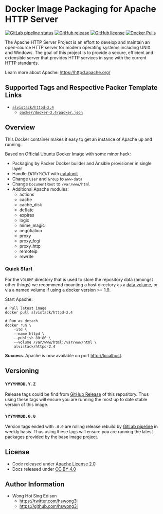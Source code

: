 # Docker Image Packaging for Apache HTTP Server

[![GitLab pipeline
status](https://img.shields.io/gitlab/pipeline/alvistack/docker-httpd/master)](https://gitlab.com/alvistack/docker-httpd/-/pipelines)
[![GitHub
release](https://img.shields.io/github/release/alvistack/docker-httpd.svg)](https://github.com/alvistack/docker-httpd/releases)
[![GitHub
license](https://img.shields.io/github/license/alvistack/docker-httpd.svg)](https://github.com/alvistack/docker-httpd/blob/master/LICENSE)
[![Docker
Pulls](https://img.shields.io/docker/pulls/alvistack/httpd-2.4.svg)](https://hub.docker.com/r/alvistack/httpd-2.4/)

The Apache HTTP Server Project is an effort to develop and maintain an
open-source HTTP server for modern operating systems including UNIX and
Windows. The goal of this project is to provide a secure, efficient and
extensible server that provides HTTP services in sync with the current
HTTP standards.

Learn more about Apache: <https://httpd.apache.org/>

## Supported Tags and Respective Packer Template Links

  - [`alvistack/httpd-2.4`](https://hub.docker.com/r/alvistack/httpd-2.4)
      - [`packer/docker-2.4/packer.json`](https://github.com/alvistack/docker-httpd/blob/master/packer/docker-2.4/packer.json)

## Overview

This Docker container makes it easy to get an instance of Apache up and
running.

Based on [Official Ubuntu Docker
Image](https://hub.docker.com/_/ubuntu/) with some minor hack:

  - Packaging by Packer Docker builder and Ansible provisioner in single
    layer
  - Handle `ENTRYPOINT` with
    [catatonit](https://github.com/openSUSE/catatonit)
  - Change `User` and `Group` to `www-data`
  - Change `DocumentRoot` to `/var/www/html`
  - Additional Apache modules:
      - actions
      - cache
      - cache\_disk
      - deflate
      - expires
      - logio
      - mime\_magic
      - negotiation
      - proxy
      - proxy\_fcgi
      - proxy\_http
      - remoteip
      - rewrite

### Quick Start

For the `VOLUME` directory that is used to store the repository data
(amongst other things) we recommend mounting a host directory as a [data
volume](https://docs.docker.com/engine/tutorials/dockervolumes/#/data-volumes),
or via a named volume if using a docker version \>= 1.9.

Start Apache:

    # Pull latest image
    docker pull alvistack/httpd-2.4
    
    # Run as detach
    docker run \
        -itd \
        --name httpd \
        --publish 80:80 \
        --volume /var/www/html:/var/www/html \
        alvistack/httpd-2.4

**Success**. Apache is now available on port <http://localhost>.

## Versioning

### `YYYYMMDD.Y.Z`

Release tags could be find from [GitHub
Release](https://github.com/alvistack/docker-httpd/releases) of this
repository. Thus using these tags will ensure you are running the most
up to date stable version of this image.

### `YYYYMMDD.0.0`

Version tags ended with `.0.0` are rolling release rebuild by [GitLab
pipeline](https://gitlab.com/alvistack/docker-httpd/-/pipelines) in
weekly basis. Thus using these tags will ensure you are running the
latest packages provided by the base image project.

## License

  - Code released under [Apache License 2.0](LICENSE)
  - Docs released under [CC
    BY 4.0](http://creativecommons.org/licenses/by/4.0/)

## Author Information

  - Wong Hoi Sing Edison
      - <https://twitter.com/hswong3i>
      - <https://github.com/hswong3i>
